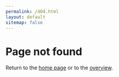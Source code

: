 ```yaml
---
permalink: /404.html
layout: default
sitemap: false
---
```


# Page not found

Return to the [home page](/) or to the [overview](./index).
